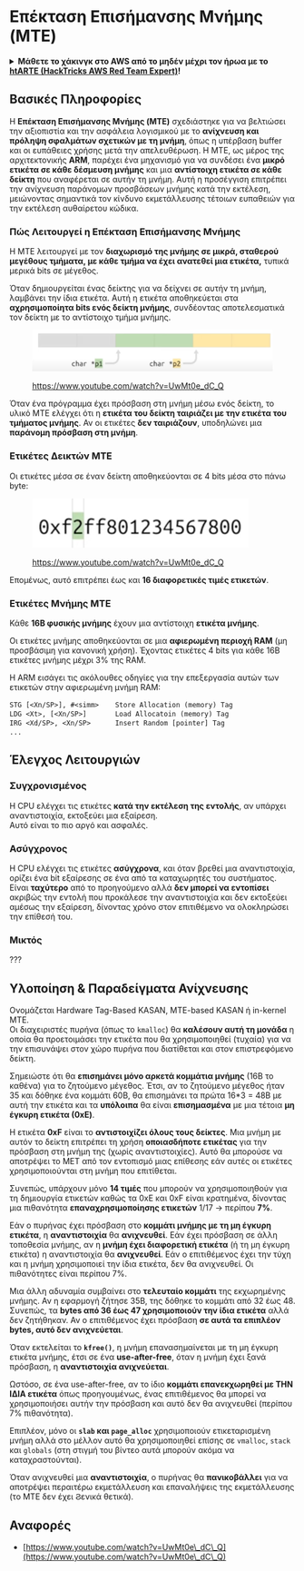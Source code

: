 # Επέκταση Επισήμανσης Μνήμης (MTE)

<details>

<summary><strong>Μάθετε το χάκινγκ στο AWS από το μηδέν μέχρι τον ήρωα με το</strong> <a href="https://training.hacktricks.xyz/courses/arte"><strong>htARTE (HackTricks AWS Red Team Expert)</strong></a><strong>!</strong></summary>

Άλλοι τρόποι υποστήριξης του HackTricks:

* Αν θέλετε να δείτε την **εταιρεία σας διαφημισμένη στο HackTricks** ή να **κατεβάσετε το HackTricks σε μορφή PDF** ελέγξτε τα [**ΣΧΕΔΙΑ ΣΥΝΔΡΟΜΗΣ**](https://github.com/sponsors/carlospolop)!
* Αποκτήστε το [**επίσημο PEASS & HackTricks swag**](https://peass.creator-spring.com)
* Ανακαλύψτε [**την Οικογένεια PEASS**](https://opensea.io/collection/the-peass-family), τη συλλογή μας από αποκλειστικά [**NFTs**](https://opensea.io/collection/the-peass-family)
* **Εγγραφείτε** στην 💬 [**ομάδα Discord**](https://discord.gg/hRep4RUj7f) ή στην [**ομάδα τηλεγραφήματος**](https://t.me/peass) ή **ακολουθήστε** μας στο **Twitter** 🐦 [**@hacktricks\_live**](https://twitter.com/hacktricks\_live)**.**
* **Μοιραστείτε τα χάκινγκ κόλπα σας υποβάλλοντας PRs** στα [**HackTricks**](https://github.com/carlospolop/hacktricks) και [**HackTricks Cloud**](https://github.com/carlospolop/hacktricks-cloud) αποθετήρια του github.

</details>

## Βασικές Πληροφορίες

Η **Επέκταση Επισήμανσης Μνήμης (MTE)** σχεδιάστηκε για να βελτιώσει την αξιοπιστία και την ασφάλεια λογισμικού με το **ανίχνευση και πρόληψη σφαλμάτων σχετικών με τη μνήμη**, όπως η υπέρβαση buffer και οι ευπάθειες χρήσης μετά την απελευθέρωση. Η MTE, ως μέρος της αρχιτεκτονικής **ARM**, παρέχει ένα μηχανισμό για να συνδέσει ένα **μικρό ετικέτα σε κάθε δέσμευση μνήμης** και μια **αντίστοιχη ετικέτα σε κάθε δείκτη** που αναφέρεται σε αυτήν τη μνήμη. Αυτή η προσέγγιση επιτρέπει την ανίχνευση παράνομων προσβάσεων μνήμης κατά την εκτέλεση, μειώνοντας σημαντικά τον κίνδυνο εκμετάλλευσης τέτοιων ευπαθειών για την εκτέλεση αυθαίρετου κώδικα.

### **Πώς Λειτουργεί η Επέκταση Επισήμανσης Μνήμης**

Η MTE λειτουργεί με τον **διαχωρισμό της μνήμης σε μικρά, σταθερού μεγέθους τμήματα, με κάθε τμήμα να έχει ανατεθεί μια ετικέτα,** τυπικά μερικά bits σε μέγεθος.&#x20;

Όταν δημιουργείται ένας δείκτης για να δείχνει σε αυτήν τη μνήμη, λαμβάνει την ίδια ετικέτα. Αυτή η ετικέτα αποθηκεύεται στα **αχρησιμοποίητα bits ενός δείκτη μνήμης**, συνδέοντας αποτελεσματικά τον δείκτη με το αντίστοιχο τμήμα μνήμης.

<figure><img src="../../.gitbook/assets/image (1199).png" alt=""><figcaption><p><a href="https://www.youtube.com/watch?v=UwMt0e_dC_Q">https://www.youtube.com/watch?v=UwMt0e_dC_Q</a></p></figcaption></figure>

Όταν ένα πρόγραμμα έχει πρόσβαση στη μνήμη μέσω ενός δείκτη, το υλικό MTE ελέγχει ότι η **ετικέτα του δείκτη ταιριάζει με την ετικέτα του τμήματος μνήμης**. Αν οι ετικέτες **δεν ταιριάζουν**, υποδηλώνει μια **παράνομη πρόσβαση στη μνήμη**.

### Ετικέτες Δεικτών MTE

Οι ετικέτες μέσα σε έναν δείκτη αποθηκεύονται σε 4 bits μέσα στο πάνω byte:

<figure><img src="../../.gitbook/assets/image (1200).png" alt=""><figcaption><p><a href="https://www.youtube.com/watch?v=UwMt0e_dC_Q">https://www.youtube.com/watch?v=UwMt0e_dC_Q</a></p></figcaption></figure>

Επομένως, αυτό επιτρέπει έως και **16 διαφορετικές τιμές ετικετών**.

### Ετικέτες Μνήμης MTE

Κάθε **16Β φυσικής μνήμης** έχουν μια αντίστοιχη **ετικέτα μνήμης**.

Οι ετικέτες μνήμης αποθηκεύονται σε μια **αφιερωμένη περιοχή RAM** (μη προσβάσιμη για κανονική χρήση). Έχοντας ετικέτες 4 bits για κάθε 16Β ετικέτες μνήμης μέχρι 3% της RAM.

Η ARM εισάγει τις ακόλουθες οδηγίες για την επεξεργασία αυτών των ετικετών στην αφιερωμένη μνήμη RAM:
```
STG [<Xn/SP>], #<simm>    Store Allocation (memory) Tag
LDG <Xt>, [<Xn/SP>]       Load Allocatoin (memory) Tag
IRG <Xd/SP>, <Xn/SP>      Insert Random [pointer] Tag
...
```
## Έλεγχος Λειτουργιών

### Συγχρονισμένος

Η CPU ελέγχει τις ετικέτες **κατά την εκτέλεση της εντολής**, αν υπάρχει αναντιστοιχία, εκτοξεύει μια εξαίρεση.\
Αυτό είναι το πιο αργό και ασφαλές.

### Ασύγχρονος

Η CPU ελέγχει τις ετικέτες **ασύγχρονα**, και όταν βρεθεί μια αναντιστοιχία, ορίζει ένα bit εξαίρεσης σε ένα από τα καταχωρητές του συστήματος. Είναι **ταχύτερο** από το προηγούμενο αλλά **δεν μπορεί να εντοπίσει** ακριβώς την εντολή που προκάλεσε την αναντιστοιχία και δεν εκτοξεύει αμέσως την εξαίρεση, δίνοντας χρόνο στον επιτιθέμενο να ολοκληρώσει την επίθεσή του.

### Μικτός

???

## Υλοποίηση & Παραδείγματα Ανίχνευσης

Ονομάζεται Hardware Tag-Based KASAN, MTE-based KASAN ή in-kernel MTE.\
Οι διαχειριστές πυρήνα (όπως το `kmalloc`) θα **καλέσουν αυτή τη μονάδα** η οποία θα προετοιμάσει την ετικέτα που θα χρησιμοποιηθεί (τυχαία) για να την επισυνάψει στον χώρο πυρήνα που διατίθεται και στον επιστρεφόμενο δείκτη.

Σημειώστε ότι θα **επισημάνει μόνο αρκετά κομμάτια μνήμης** (16B το καθένα) για το ζητούμενο μέγεθος. Έτσι, αν το ζητούμενο μέγεθος ήταν 35 και δόθηκε ένα κομμάτι 60B, θα επισημάνει τα πρώτα 16\*3 = 48B με αυτή την ετικέτα και τα **υπόλοιπα** θα είναι **επισημασμένα** με μια τέτοια **μη έγκυρη ετικέτα (0xE)**.

Η ετικέτα **0xF** είναι το **αντιστοιχίζει όλους τους δείκτες**. Μια μνήμη με αυτόν το δείκτη επιτρέπει τη χρήση **οποιασδήποτε ετικέτας** για την πρόσβαση στη μνήμη της (χωρίς αναντιστοιχίες). Αυτό θα μπορούσε να αποτρέψει το MET από τον εντοπισμό μιας επίθεσης εάν αυτές οι ετικέτες χρησιμοποιούνται στη μνήμη που επιτίθεται.

Συνεπώς, υπάρχουν μόνο **14 τιμές** που μπορούν να χρησιμοποιηθούν για τη δημιουργία ετικετών καθώς τα 0xE και 0xF είναι κρατημένα, δίνοντας μια πιθανότητα **επαναχρησιμοποίησης ετικετών** 1/17 -> περίπου **7%**.

Εάν ο πυρήνας έχει πρόσβαση στο **κομμάτι μνήμης με τη μη έγκυρη ετικέτα**, η **αναντιστοιχία** θα **ανιχνευθεί**. Εάν έχει πρόσβαση σε άλλη τοποθεσία μνήμης, αν η **μνήμη έχει διαφορετική ετικέτα** (ή τη μη έγκυρη ετικέτα) η αναντιστοιχία θα **ανιχνευθεί**. Εάν ο επιτιθέμενος έχει την τύχη και η μνήμη χρησιμοποιεί την ίδια ετικέτα, δεν θα ανιχνευθεί. Οι πιθανότητες είναι περίπου 7%.

Μια άλλη αδυναμία συμβαίνει στο **τελευταίο κομμάτι** της εκχωρημένης μνήμης. Αν η εφαρμογή ζήτησε 35B, της δόθηκε το κομμάτι από 32 έως 48. Συνεπώς, τα **bytes από 36 έως 47 χρησιμοποιούν την ίδια ετικέτα** αλλά δεν ζητήθηκαν. Αν ο επιτιθέμενος έχει πρόσβαση **σε αυτά τα επιπλέον bytes, αυτό δεν ανιχνεύεται**.

Όταν εκτελείται το **`kfree()`**, η μνήμη επανασημαίνεται με τη μη έγκυρη ετικέτα μνήμης, έτσι σε ένα **use-after-free**, όταν η μνήμη έχει ξανά πρόσβαση, η **αναντιστοιχία ανιχνεύεται**.

Ωστόσο, σε ένα use-after-free, αν το ίδιο **κομμάτι επανεκχωρηθεί με ΤΗΝ ΙΔΙΑ ετικέτα** όπως προηγουμένως, ένας επιτιθέμενος θα μπορεί να χρησιμοποιήσει αυτήν την πρόσβαση και αυτό δεν θα ανιχνευθεί (περίπου 7% πιθανότητα).

Επιπλέον, μόνο οι **`slab` και `page_alloc`** χρησιμοποιούν ετικεταρισμένη μνήμη αλλά στο μέλλον αυτό θα χρησιμοποιηθεί επίσης σε `vmalloc`, `stack` και `globals` (στη στιγμή του βίντεο αυτά μπορούν ακόμα να καταχραστούνται).

Όταν ανιχνευθεί μια **αναντιστοιχία**, ο πυρήνας θα **πανικοβάλλει** για να αποτρέψει περαιτέρω εκμετάλλευση και επαναλήψεις της εκμετάλλευσης (το MTE δεν έχει Ϩενικά θετικά).

## Αναφορές

* [https://www.youtube.com/watch?v=UwMt0e\_dC\_Q](https://www.youtube.com/watch?v=UwMt0e\_dC\_Q)
